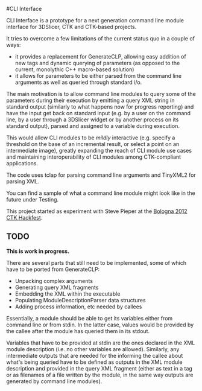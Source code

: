 #CLI Interface

CLI Interface is a prototype for a next generation command line module interface for 3DSlicer, CTK and CTK-based projects.

It tries to overcome a few limitations of the current status quo in a couple of ways:

* it provides a replacement for GenerateCLP, allowing easy addition of new tags and dynamic querying of parameters (as opposed to the current, monolythic C++ macro-based solution)
* it allows for parameters to be either parsed from the command line arguments as well as queried through standard i/o. 

The main motivation is to allow command line modules to query some of the parameters during their execution by emitting a query XML string in standard output (similarly to what happens now for progress reporting) and have the input get back on standard input (e.g. by a user on the command line, by a user through a 3DSlicer widget or by another process on its standard output), parsed and assigned to a variable during execution.

This would allow CLI modules to be _mildly_ interactive (e.g. specify a threshold on the base of an incremental result, or select a point on an intermediate image), greatly expanding the reach of CLI module use cases and maintaining interoperability of CLI modules among CTK-compliant applications.

The code uses tclap for parsing command line arguments and TinyXML2 for parsing XML.

You can find a sample of what a command line module might look like in the future under Testing.

This project started as experiment with Steve Pieper at the [Bologna 2012 CTK Hackfest](http://www.commontk.org/index.php/CTK-Hackfest-Dec-2012).

## TODO

__This is work in progress.__

There are several parts that still need to be implemented, some of which have to be ported from GenerateCLP:

* Unpacking complex arguments
* Generating query XML fragments
* Embedding the XML within the executable
* Populating ModuleDescriptionParser data structures
* Adding process information, etc needed by callees

Essentially, a module should be able to get its variables either from command line or from stdin. In the latter case, values would be provided by the callee after the module has queried them in its stdout.

Variables that have to be provided at stdin are the ones declared in the XML module description (i.e. no other variables are allowed). Similarly, any intermediate outputs that are needed for the informing the callee about what's being queried have to be defined as outputs in the XML module description and provided in the query XML fragment (either as text in a <value> tag or as filenames of a file written by the module, in the same way outputs are generated by command line modules).


